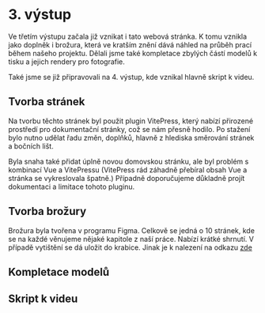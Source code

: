 # 3. výstup

Ve třetím výstupu začala již vznikat i tato webová stránka. K tomu vznikla jako doplněk i brožura, která ve kratším znění dává náhled na průběh prací během našeho projektu.
Dělali jsme také kompletace zbylých částí modelů k tisku a jejich rendery pro fotografie.

Také jsme se již připravovali na 4. výstup, kde vznikal hlavně skript k videu.

## Tvorba stránek

Na tvorbu těchto stránek byl použit plugin VitePress, který nabízí přirozené prostředí pro dokumentační stránky, což se nám přesně hodilo.
Po stažení bylo nutno udělat řadu změn, doplňků, hlavně z hlediska směrování stránek a bočních lišt.

Byla snaha také přidat úplně novou domovskou stránku, ale byl problém s kombinací Vue a VitePressu (VitePress rád záhadně přebíral obsah Vue a stránka se vykreslovala špatně.) Případně doporučujeme důkladně projít dokumentaci a limitace tohoto pluginu.

## Tvorba brožury

Brožura byla tvořena v programu Figma. Celkově se jedná o 10 stránek, kde se na každé věnujeme nějaké kapitole z naší práce. Nabízí krátké shrnutí. V případě vytištění se dá uložit do krabice. Jinak je k nalezení na odkazu [zde](https://online.fliphtml5.com/kdtdd/zhvx/index.html#p=1)

## Kompletace modelů

## Skript k videu


